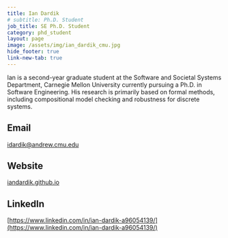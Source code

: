 ```yaml
---
title: Ian Dardik
# subtitle: Ph.D. Student
job_title: SE Ph.D. Student 
category: phd_student
layout: page
image: /assets/img/ian_dardik_cmu.jpg
hide_footer: true
link-new-tab: true
---
```

<!-- team/ian_dardik.md -->
Ian is a second-year graduate student at the Software and Societal Systems Department, Carnegie Mellon University currently pursuing a Ph.D. in Software Engineering. His research is primarily based on formal methods, including compositional model checking and robustness for discrete systems.

## Email ##
[idardik@andrew.cmu.edu](mailto:idardik@andrew.cmu.edu)

## Website ##
[iandardik.github.io](https://iandardik.github.io/)

## LinkedIn ##
[https://www.linkedin.com/in/ian-dardik-a96054139/](https://www.linkedin.com/in/ian-dardik-a96054139/)
